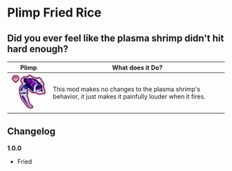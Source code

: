 # Plimp Fried Rice

## Did you ever feel like the plasma shrimp didn't hit hard enough?

| Plimp | What does it Do? |
|-------|------------------|
| ![Plasma Shrimp](plimp.png) | This mod makes no changes to the plasma shrimp's behavior, it just makes it painfully louder when it fires. |

## Changelog

**1.0.0**

- Fried

